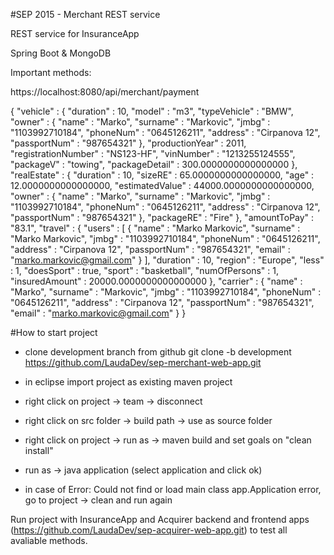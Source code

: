 #SEP 2015 - Merchant REST service

REST service for InsuranceApp

Spring Boot & MongoDB

Important methods:

https://localhost:8080/api/merchant/payment

{
    "vehicle" : {
        "duration" : 10,
        "model" : "m3",
        "typeVehicle" : "BMW",
        "owner" : {
            "name" : "Marko",
            "surname" : "Markovic",
            "jmbg" : "1103992710184",
            "phoneNum" : "0645126211",
            "address" : "Cirpanova 12",
            "passportNum" : "987654321"
        },
        "productionYear" : 2011,
        "registrationNumber" : "NS123-HF",
        "vinNumber" : "1213255124555",
        "packageV" : "towing",
        "packageDetail" : 300.0000000000000000
    },
    "realEstate" : {
        "duration" : 10,
        "sizeRE" : 65.0000000000000000,
        "age" : 12.0000000000000000,
        "estimatedValue" : 44000.0000000000000000,
        "owner" : {
            "name" : "Marko",
            "surname" : "Markovic",
            "jmbg" : "1103992710184",
            "phoneNum" : "0645126211",
            "address" : "Cirpanova 12",
            "passportNum" : "987654321"
        },
        "packageRE" : "Fire"
    },
    "amountToPay" : "83.1",
    "travel" : {
        "users" : [ 
            {
                "name" : "Marko Markovic",
                "surname" : "Marko Markovic",
                "jmbg" : "1103992710184",
                "phoneNum" : "0645126211",
                "address" : "Cirpanova 12",
                "passportNum" : "987654321",
                "email" : "marko.markovic@gmail.com"
            }
        ],
        "duration" : 10,
        "region" : "Europe",
        "less" : 1,
        "doesSport" : true,
        "sport" : "basketball",
        "numOfPersons" : 1,
        "insuredAmount" : 20000.0000000000000000
    },
    "carrier" : {
        "name" : "Marko",
        "surname" : "Markovic",
        "jmbg" : "1103992710184",
        "phoneNum" : "0645126211",
        "address" : "Cirpanova 12",
        "passportNum" : "987654321",
        "email" : "marko.markovic@gmail.com"
    }
}


#How to start project

- clone development branch from github
	git clone -b development https://github.com/LaudaDev/sep-merchant-web-app.git
	
- in eclipse import project as existing maven project

- right click on project -> team -> disconnect

- right click on src folder -> build path -> use as source folder

- right click on project -> run as -> maven build and set goals on "clean install"

- run as -> java application (select application and click ok)

- in case of Error: Could not find or load main class app.Application error, go to project -> clean and run again

Run project with InsuranceApp and Acquirer backend and frontend apps (https://github.com/LaudaDev/sep-acquirer-web-app.git) to test all avaliable methods.
